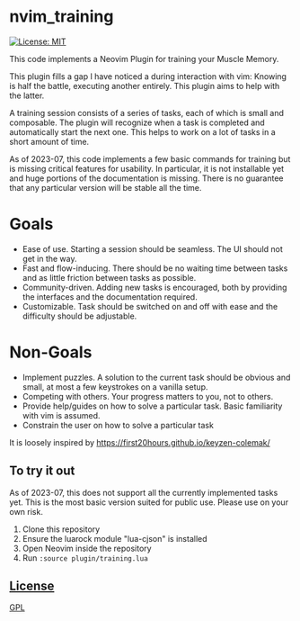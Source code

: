 # nvim_training

[![License: MIT](https://img.shields.io/badge/License-GPL-brightgreen.svg)](https://opensource.org/license/gpl-3-0/)


This code implements a Neovim Plugin for training your Muscle Memory.

This plugin fills a gap I have noticed a during interaction with vim:
Knowing is half the battle, executing another entirely.
This plugin aims to help with the latter.

A training session consists of a series of tasks, each of which is small and composable.
The plugin will recognize when a task is completed and automatically start the next one.
This helps to work on a lot of tasks in a short amount of time.

As of 2023-07, this code implements a few basic commands for training but is missing 
critical features for usability. In particular, it is not installable yet and huge 
portions of the documentation is missing. There is no guarantee that any particular 
version will be stable all the time. 


# Goals 
- Ease of use. Starting a session should be seamless. The UI should not get in the way.
- Fast and flow-inducing. There should be no waiting time between tasks and as little friction between tasks as possible.
- Community-driven. Adding new tasks is encouraged, both by providing the interfaces and the documentation required.
- Customizable. Task should be switched on and off with ease and the difficulty should be adjustable.

# Non-Goals
- Implement puzzles. A solution to the current task should be obvious and small, at most a few keystrokes on a vanilla setup.
- Competing with others. Your progress matters to you, not to others. 
- Provide help/guides on how to solve a particular task. Basic familiarity with vim is assumed.
- Constrain the user on how to solve a particular task

It is loosely inspired by https://first20hours.github.io/keyzen-colemak/

## To try it out

As of 2023-07, this does not support all the currently implemented tasks yet. This is 
the most basic version suited for public use. 
Please use on your own risk.

1. Clone this repository
2. Ensure the luarock module "lua-cjson" is installed
3. Open Neovim inside the repository
4. Run `:source plugin/training.lua`

## [License](/LICENSE)
[GPL](LICENSE)